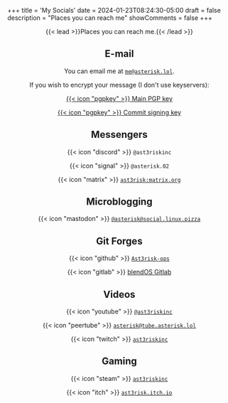 +++
title = 'My Socials'
date = 2024-01-23T08:24:30-05:00
draft = false
description = "Places you can reach me"
showComments = false
+++
<div align="center">


{{< lead >}}Places you can reach me.{{< /lead >}}

## E-mail

You can email me at [`me@asterisk.lol`](mailto:me@asterisk.lol).

If you wish to encrypt your message (I don't use keyservers):

 [{{< icon "pgpkey" >}} Main PGP key](https://i.asterisk.lol/l/pgpkey)
 
 
 [{{< icon "pgpkey" >}} Commit signing key](https://github.com/Ast3risk-ops.gpg)

## Messengers

 {{< icon "discord" >}} `@ast3riskinc`

 {{< icon "signal" >}} `@asterisk.02`
 
 {{< icon "matrix" >}} [`ast3risk:matrix.org`](https://matrix.to/#/@ast3risk:matrix.org/)

## Microblogging

 {{< icon "mastodon" >}} [`@asterisk@social.linux.pizza`](https://social.linux.pizza/@asterisk)

## Git Forges

 {{< icon "github" >}} [`Ast3risk-ops`](https://github.com/Ast3risk-ops)
 
 {{< icon "gitlab" >}} [blendOS Gitlab](https://git.blendos.co/asterisk)

## Videos

 {{< icon "youtube" >}} [`@ast3riskinc`](https://youtube.com/@ast3riskinc)
 
 {{< icon "peertube" >}} [`asterisk@tube.asterisk.lol`](https://tube.asterisk.lol/c/asterisk/videos)
 
 {{< icon "twitch" >}} [`ast3riskinc`](https://twitch.tv/ast3riskinc)

## Gaming

 {{< icon "steam" >}} [`ast3riskinc`](https://steamcommunity.com/id/ast3riskinc)
 
 {{< icon "itch" >}} [`ast3risk.itch.io`](https://ast3risk.itch.io)
</div>
